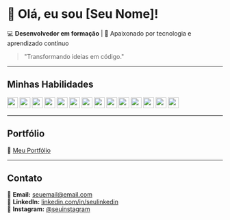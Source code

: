 # 👋 Olá, eu sou [Seu Nome]!

💻 **Desenvolvedor em formação** | 🚀 Apaixonado por tecnologia e aprendizado contínuo  

> "Transformando ideias em código."

---

## Minhas Habilidades  

<p align="left">
  <img src="https://img.shields.io/badge/HTML5-%23E34F26.svg?style=for-the-badge&logo=html5&logoColor=white" height="25">
  <img src="https://img.shields.io/badge/CSS3-%231572B6.svg?style=for-the-badge&logo=css3&logoColor=white" height="25">
  <img src="https://img.shields.io/badge/JavaScript-%23F7DF1E.svg?style=for-the-badge&logo=javascript&logoColor=black" height="25">
  <img src="https://img.shields.io/badge/C-%2300599C.svg?style=for-the-badge&logo=c&logoColor=white" height="25">
  <img src="https://img.shields.io/badge/SQL-%2300758F.svg?style=for-the-badge&logo=sql&logoColor=white" height="25">
  <img src="https://img.shields.io/badge/MySQL-%234479A1.svg?style=for-the-badge&logo=mysql&logoColor=white" height="25">
  <img src="https://img.shields.io/badge/Python-%233776AB.svg?style=for-the-badge&logo=python&logoColor=white" height="25">
  <img src="https://img.shields.io/badge/Pacote%20Office-%23D83B01.svg?style=for-the-badge&logo=microsoft-office&logoColor=white" height="25">
  <img src="https://img.shields.io/badge/Power%20BI-%23F2C811.svg?style=for-the-badge&logo=power-bi&logoColor=black" height="25">
  <img src="https://img.shields.io/badge/Figma-%23F24E1E.svg?style=for-the-badge&logo=figma&logoColor=white" height="25">
  <img src="https://img.shields.io/badge/Git-%23F05033.svg?style=for-the-badge&logo=git&logoColor=white" height="25">
  <img src="https://img.shields.io/badge/GitHub-%23121011.svg?style=for-the-badge&logo=github&logoColor=white" height="25">
  <img src="https://img.shields.io/badge/VSCode-%23007ACC.svg?style=for-the-badge&logo=visual-studio-code&logoColor=white" height="25">
  <img src="https://img.shields.io/badge/Windows-%230078D6.svg?style=for-the-badge&logo=windows&logoColor=white" height="25">
</p>

---

## Portfólio  

🔗 [Meu Portfólio](https://seuportfolio.com)

---

## Contato  

📧 **Email:** [seuemail@email.com](rafaelsancor2003@hotmail.com)  
💼 **LinkedIn:** [linkedin.com/in/seulinkedin](https://linkedin.com/in/rafael-sancor-dev)  
📸 **Instagram:** [@seuinstagram]([https://instagram.com/seuinstagram](https://www.instagram.com/rafasancor/))  

